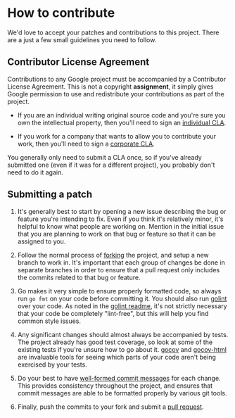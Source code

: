 # How to contribute

We'd love to accept your patches and contributions to this project. There are
a just a few small guidelines you need to follow.

## Contributor License Agreement

Contributions to any Google project must be accompanied by a Contributor
License Agreement. This is not a copyright **assignment**, it simply gives
Google permission to use and redistribute your contributions as part of the
project.

- If you are an individual writing original source code and you're sure you
  own the intellectual property, then you'll need to sign an [individual
  CLA][].

- If you work for a company that wants to allow you to contribute your work,
  then you'll need to sign a [corporate CLA][].

You generally only need to submit a CLA once, so if you've already submitted
one (even if it was for a different project), you probably don't need to do it
again.

[individual cla]: https://developers.google.com/open-source/cla/individual
[corporate cla]: https://developers.google.com/open-source/cla/corporate

## Submitting a patch

1. It's generally best to start by opening a new issue describing the bug or
   feature you're intending to fix. Even if you think it's relatively minor,
   it's helpful to know what people are working on. Mention in the initial
   issue that you are planning to work on that bug or feature so that it can
   be assigned to you.

1. Follow the normal process of [forking][] the project, and setup a new
   branch to work in. It's important that each group of changes be done in
   separate branches in order to ensure that a pull request only includes the
   commits related to that bug or feature.

1. Go makes it very simple to ensure properly formatted code, so always run
   `go fmt` on your code before committing it. You should also run
   [golint][] over your code. As noted in the [golint readme][], it's not
   strictly necessary that your code be completely "lint-free", but this will
   help you find common style issues.

1. Any significant changes should almost always be accompanied by tests. The
   project already has good test coverage, so look at some of the existing
   tests if you're unsure how to go about it. [gocov][] and [gocov-html][]
   are invaluable tools for seeing which parts of your code aren't being
   exercised by your tests.

1. Do your best to have [well-formed commit messages][] for each change.
   This provides consistency throughout the project, and ensures that commit
   messages are able to be formatted properly by various git tools.

1. Finally, push the commits to your fork and submit a [pull request][].

[forking]: https://help.github.com/articles/fork-a-repo
[golint]: https://github.com/golang/lint
[golint readme]: https://github.com/golang/lint/blob/master/README
[gocov]: https://github.com/axw/gocov
[gocov-html]: https://github.com/matm/gocov-html
[well-formed commit messages]: http://tbaggery.com/2008/04/19/a-note-about-git-commit-messages.html
[squash]: http://git-scm.com/book/en/Git-Tools-Rewriting-History#Squashing-Commits
[pull request]: https://help.github.com/articles/creating-a-pull-request
